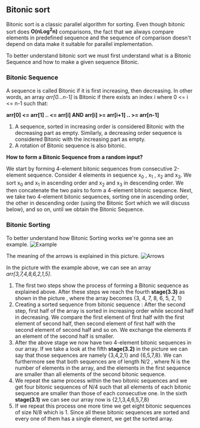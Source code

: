 ## Bitonic sort

Bitonic sort is a classic parallel algorithm for sorting. Even though bitonic sort does **O(nLog<sup>2</sup>n)** comparisons, the fact that we always compare elements in predefined sequence and the sequence of comparison doesn't depend on data make it suitable for parallel implementation.

To better understand bitonic sort we must first understand what is a Bitonic Sequence and how to make a given sequence Bitonic.

### Bitonic Sequence

A sequence is called Bitonic if it is first increasing, then decreasing. In other words, an array *arr[0...n-1]* is Bitonic if there exists an index i where 0 <= i <= n-1 such that:

**arr[0] <= arr[1] .. <= arr[i]   AND   arr[i] >= arr[i+1] .. >= arr[n-1]**

1. A sequence, sorted in increasing order is considered Bitonic with the decreasing part as empty. Similarly, a decreasing order sequence is considered Bitonic with the increasing part as empty.
2. A rotation of Bitonic sequence is also bitonic.

**How to form a Bitonic Sequence from a random input?**

We start by forming 4-element bitonic sequences from consecutive 2-element sequence. Consider 4 elements in sequence x<sub>0</sub> , x<sub>1</sub> , x<sub>2</sub> and x<sub>3</sub>. We sort x<sub>0</sub> and x<sub>1</sub> in ascending order and x<sub>2</sub> and x<sub>3</sub> in descending order. We then concatenate the two pairs to form a 4-element bitonic sequence.
Next,  we take two 4-element bitonic sequences, sorting one in ascending order, the other in descending order (using the Bitonic Sort which we will discuss below), and so on, until we obtain the Bitonic Sequence.

### Bitonic Sorting

To better understand how Bitonic Sorting works we're gonna see an example.
![Example](https://cdncontribute.geeksforgeeks.org/wp-content/uploads/bitonic3.png "A picture explaining Bitonic Sort, taken from geeksforgeeks.org")

The meaning of the arrows is explained in this picture.
![Arrows](https://cdncontribute.geeksforgeeks.org/wp-content/uploads/bit2.png "Arrows explanation.")

In the picture with the example above, we can see an array *arr[3,7,4,8,6,2,1,5]*.
1. The first two steps show the process of forming a Bitonic sequence as explained above. After these steps we reach the fourth **stage(3.3)** as shown in the picture , where the array becomes {3, 4, 7, 8, 6, 5, 2, 1} 
2. Creating a sorted sequence from bitonic sequence : After the second step, first half of the array is sorted in increasing order while second half in decreasing. We compare the first element of first half with the first element of second half, then second element of first half with the second element of second half and so on. We exchange the elements if an element of the second half is smaller.
3. After the above stage we now have two 4-element bitonic sequences in our array. If we take a look at the fifth **stage(3.2)** in the picture we can say that those sequences are namely {3,4,2,1} and {6,5,7,8}. We can furthermore see that both sequences are of length N/2 , where N is the number of elements in the array, and the elements in the first sequence are smaller than all elements of the second bitonic sequence.
4. We repeat the same process within the two bitonic sequences and we get four bitonic sequences of N/4 such that all elements of each bitonic sequence are smaller than those of each consecutive one. In the sixth **stage(3.1)** we can see our array now is {2,1,3,4,6,5,7,8}
5. If we repeat this process one more time we get eight bitonic sequences of size N/8 which is 1. Since all these bitonic sequences are sorted and every one of them has a single element, we get the sorted array.
